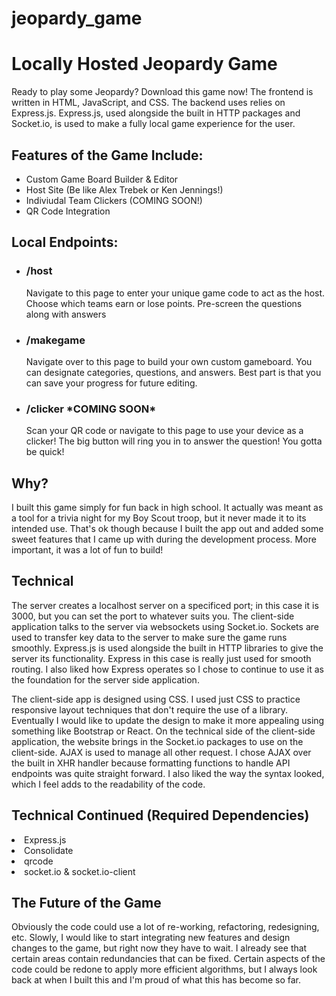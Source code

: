 # jeopardy_game
<h1>Locally Hosted Jeopardy Game</h1>

<p>
  Ready to play some Jeopardy? Download this game now! The frontend is written in HTML, JavaScript, and CSS. The backend uses relies on Express.js. Express.js, used alongside the built in HTTP packages and Socket.io, is used to make a fully local game experience for the user. 
</p>

<h2>
  Features of the Game Include:
</h2>
<ul>
  <li>Custom Game Board Builder & Editor</li>
  <li>Host Site (Be like Alex Trebek or Ken Jennings!)</li>
  <li>Indiviudal Team Clickers (COMING SOON!)</li>
  <li>QR Code Integration</li>
</ul>

<h2>Local Endpoints:</h2>
<ul>
  <li>
    <h3>/host</h3>
    <p>Navigate to this page to enter your unique game code to act as the host. Choose which teams earn or lose points. Pre-screen the questions along with answers</p>
  </li>
    <li>
    <h3>/makegame</h3>
    <p>Navigate over to this page to build your own custom gameboard. You can designate categories, questions, and answers. Best part is that you can save your progress for future editing.</p>
  </li>
    </li>
    <li>
    <h3>/clicker *COMING SOON*</h3>
    <p>Scan your QR code or navigate to this page to use your device as a clicker! The big button will ring you in to answer the question! You gotta be quick!</p>
  </li>
</ul>
<h2>Why?</h2>
<p>
  I built this game simply for fun back in high school. It actually was meant as a tool for a trivia night for my Boy Scout troop, but it never made it to its intended use. That's ok though because I built the app out and added some sweet features that I came up with during the development process. More important, it was a lot of fun to build!
</p>
<h2>Technical</h2>
<p>
  The server creates a localhost server on a specificed port; in this case it is 3000, but you can set the port to whatever suits you. The client-side application talks to the server via websockets using Socket.io. Sockets are used to transfer key data to the server to make sure the game runs smoothly. Express.js is used alongside the built in HTTP libraries to give the server its functionality. Express in this case is really just used for smooth routing. I also liked how Express operates so I chose to continue to use it as the foundation for the server side application. 

  The client-side app is designed using CSS. I used just CSS to practice responsive layout techniques that don't require the use of a library. Eventually I would like to update the design to make it more appealing using something like Bootstrap or React. On the technical side of the client-side application, the website brings in the Socket.io packages to use on the client-side. AJAX is used to manage all other request. I chose AJAX over the built in XHR handler because formatting functions to handle API endpoints was quite straight forward. I also liked the way the syntax looked, which I feel adds to the readability of the code. 

  
</p>
<h2>Technical Continued (Required Dependencies) </h2

<ul>
  <li>Express.js</li>
  <li>Consolidate</li>
  <li>qrcode</li>
  <li>socket.io &  socket.io-client</li>
  
</ul>

<h2>The Future of the Game</h2>
<p>
  Obviously the code could use a lot of re-working, refactoring, redesigning, etc. Slowly, I would like to start integrating new features and design changes to the game, but right now they have to wait. I already see that certain areas contain redundancies that can be fixed. Certain aspects of the code could be redone to apply more efficient algorithms, but I always look back at when I built this and I'm proud of what this has become so far. 
  
</p>
